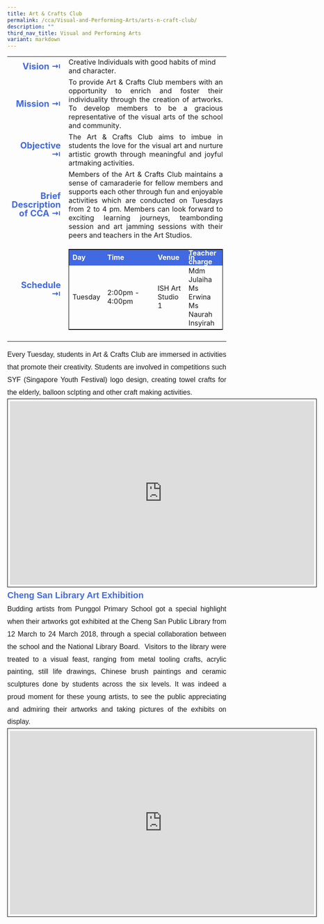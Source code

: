 ```yaml
---
title: Art & Crafts Club
permalink: /cca/Visual-and-Performing-Arts/arts-n-craft-club/
description: ""
third_nav_title: Visual and Performing Arts
variant: markdown
---
```

<table>
	<tbody><tr><td width="70" style="line-height:1; font-weight:bold; font-size: 20px; color:royalblue; border:0px solid black; text-align:right">Vision ⇥</td>
		<td>Creative Individuals with good habits of mind and character.</td>
	</tr>
	<tr><td style="line-height:1; font-weight:bold; font-size: 20px; color:royalblue; border:0px solid black; text-align:right">Mission ⇥</td>
		<td style="text-align:justify">To provide Art &amp; Crafts Club members with an opportunity to enrich and foster their individuality through the creation of artworks. To develop members to be a gracious representative of the visual arts of the school and community.</td>
	</tr>
	<tr><td style="line-height:1; font-weight:bold; font-size: 20px; color:royalblue; border:0px solid black; text-align:right">Objective ⇥</td>
		<td style="text-align:justify">The Art &amp; Crafts Club aims to imbue in students the love for the visual art and nurture artistic growth through meaningful and joyful artmaking activities.</td>
	</tr>
		<tr><td style="line-height:1; font-weight:bold; font-size: 20px; color:royalblue; border:0px solid black; text-align:right">Brief Description of CCA ⇥</td>
		<td style="text-align:justify">Members of the Art &amp; Crafts Club maintains a sense of camaraderie for fellow members and supports each other through fun and enjoyable activities which are conducted on Tuesdays from 2 to 4 pm. Members can look forward to exciting learning journeys, teambonding session and art jamming sessions with their peers and teachers in the Art Studios.</td>
	</tr>
	<tr><td style="line-height:1; font-weight:bold; font-size: 20px; color:royalblue; border:0px solid black; text-align:right">Schedule ⇥</td>
		<td>
			<table style="border:1px solid black">
		<tbody>
			<tr style="line-height:10px; font-weight: bold; background-color:royalblue; font-size:16px;color:white"><td>Day</td><td width="100">Time</td><td>Venue</td><td>Teacher in charge</td></tr>
			<tr><td>Tuesday</td><td>2:00pm - 4:00pm</td><td>ISH Art Studio 1</td><td>Mdm Julaiha<br>Ms Erwina<br>Ms Naurah Insyirah</td></tr>
		</tbody>
	</table>
		</td>
	</tr>
	<tr><td></td></tr>
</tbody></table>


<div style="font-family:arial; font-size:16px; text-align:justify; line-height:1.8">Every Tuesday, students in Art &amp; Crafts Club are immersed in activities that promote their creativity. Students are involved in competitions such SYF (Singapore Youth Festival) logo design, creating towel crafts for the elderly, balloon sclpting and other craft making activities.</div>

<center><iframe style="border:1px solid black; padding:5px" src="https://docs.google.com/presentation/d/e/2PACX-1vQehntAgU5ZQoJgSp_2MdhFBV_VJJIANJNM0EBoGJz36SNgRFSqCCiEPW6mBSLUbMcsOw_shZF0_f_J/embed?start=false&amp;loop=false&amp;delayms=3000" frameborder="0" width="700" height="422" allowfullscreen="true"></iframe></center>

<div style="font-family:arial; font-size:20px; color:royalblue; font-weight:bold; line-height:1.8">Cheng San Library Art Exhibition</div>
<div style="font-family:arial; font-size:16px; text-align:justify; line-height:1.8">Budding artists from Punggol Primary School got a special highlight when their artworks got exhibited at the Cheng San Public Library from 12 March to 24 March 2018, through a special collaboration between the school and the National Library Board.&nbsp; Visitors to the library were treated to a visual feast, ranging from metal tooling crafts, acrylic painting, still life drawings, Chinese brush paintings and ceramic sculptures done by students across the six levels. It was indeed a proud moment for these young artists, to see the public appreciating and admiring their artworks and taking pictures of the exhibits on display.</div>

<center><iframe allowfullscreen="true" height="422" width="700" style="border:1px solid black; padding:5px" frameborder="0" src="https://docs.google.com/presentation/d/e/2PACX-1vQKoSbw5atSqoZyZYnSBw71S60HzMCNTwh_8ZhBdGEQnme38qxnhx8cXkScN1VhDXk72RJ8v-m3F72-/embed?start=false&amp;loop=false&amp;delayms=3000"></iframe></center>